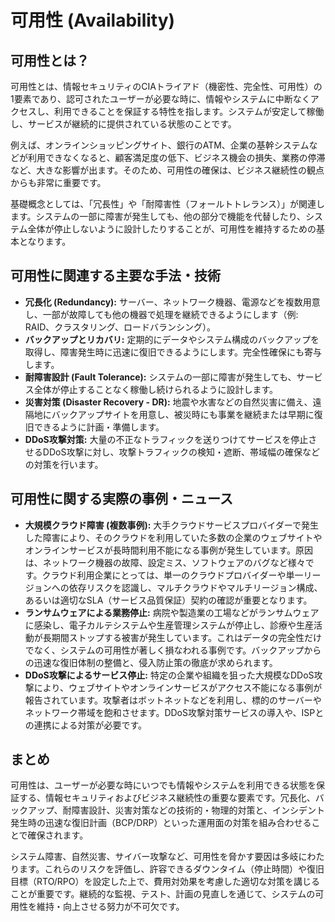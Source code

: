 # 可用性 (Availability)

## 可用性とは？
可用性とは、情報セキュリティのCIAトライアド（機密性、完全性、可用性）の1要素であり、認可されたユーザーが必要な時に、情報やシステムに中断なくアクセスし、利用できることを保証する特性を指します。システムが安定して稼働し、サービスが継続的に提供されている状態のことです。

例えば、オンラインショッピングサイト、銀行のATM、企業の基幹システムなどが利用できなくなると、顧客満足度の低下、ビジネス機会の損失、業務の停滞など、大きな影響が出ます。そのため、可用性の確保は、ビジネス継続性の観点からも非常に重要です。

基礎概念としては、「冗長性」や「耐障害性（フォールトトレランス）」が関連します。システムの一部に障害が発生しても、他の部分で機能を代替したり、システム全体が停止しないように設計したりすることが、可用性を維持するための基本となります。

## 可用性に関連する主要な手法・技術
*   **冗長化 (Redundancy):** サーバー、ネットワーク機器、電源などを複数用意し、一部が故障しても他の機器で処理を継続できるようにします（例: RAID、クラスタリング、ロードバランシング）。
*   **バックアップとリカバリ:** 定期的にデータやシステム構成のバックアップを取得し、障害発生時に迅速に復旧できるようにします。完全性確保にも寄与します。
*   **耐障害設計 (Fault Tolerance):** システムの一部に障害が発生しても、サービス全体が停止することなく稼働し続けられるように設計します。
*   **災害対策 (Disaster Recovery - DR):** 地震や水害などの自然災害に備え、遠隔地にバックアップサイトを用意し、被災時にも事業を継続または早期に復旧できるように計画・準備します。
*   **DDoS攻撃対策:** 大量の不正なトラフィックを送りつけてサービスを停止させるDDoS攻撃に対し、攻撃トラフィックの検知・遮断、帯域幅の確保などの対策を行います。

## 可用性に関する実際の事例・ニュース
*   **大規模クラウド障害 (複数事例):** 大手クラウドサービスプロバイダーで発生した障害により、そのクラウドを利用していた多数の企業のウェブサイトやオンラインサービスが長時間利用不能になる事例が発生しています。原因は、ネットワーク機器の故障、設定ミス、ソフトウェアのバグなど様々です。クラウド利用企業にとっては、単一のクラウドプロバイダーや単一リージョンへの依存リスクを認識し、マルチクラウドやマルチリージョン構成、あるいは適切なSLA（サービス品質保証）契約の確認が重要となります。
*   **ランサムウェアによる業務停止:** 病院や製造業の工場などがランサムウェアに感染し、電子カルテシステムや生産管理システムが停止し、診療や生産活動が長期間ストップする被害が発生しています。これはデータの完全性だけでなく、システムの可用性が著しく損なわれる事例です。バックアップからの迅速な復旧体制の整備と、侵入防止策の徹底が求められます。
*   **DDoS攻撃によるサービス停止:** 特定の企業や組織を狙った大規模なDDoS攻撃により、ウェブサイトやオンラインサービスがアクセス不能になる事例が報告されています。攻撃者はボットネットなどを利用し、標的のサーバーやネットワーク帯域を飽和させます。DDoS攻撃対策サービスの導入や、ISPとの連携による対策が必要です。

## まとめ
可用性は、ユーザーが必要な時にいつでも情報やシステムを利用できる状態を保証する、情報セキュリティおよびビジネス継続性の重要な要素です。冗長化、バックアップ、耐障害設計、災害対策などの技術的・物理的対策と、インシデント発生時の迅速な復旧計画（BCP/DRP）といった運用面の対策を組み合わせることで確保されます。

システム障害、自然災害、サイバー攻撃など、可用性を脅かす要因は多岐にわたります。これらのリスクを評価し、許容できるダウンタイム（停止時間）や復旧目標（RTO/RPO）を設定した上で、費用対効果を考慮した適切な対策を講じることが重要です。継続的な監視、テスト、計画の見直しを通じて、システムの可用性を維持・向上させる努力が不可欠です。
